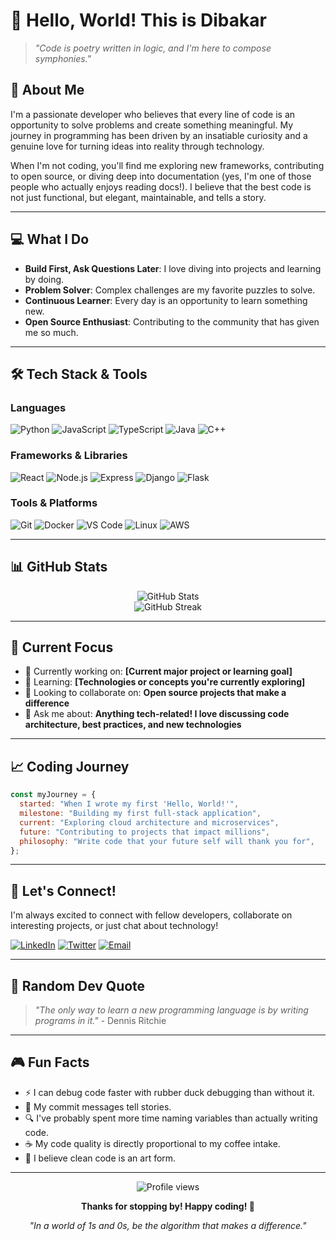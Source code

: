 # 👋 Hello, World! This is Dibakar

> _"Code is poetry written in logic, and I'm here to compose symphonies."_

## 🚀 About Me

I'm a passionate developer who believes that every line of code is an opportunity to solve problems and create something meaningful. My journey in programming has been driven by an insatiable curiosity and a genuine love for turning ideas into reality through technology.

When I'm not coding, you'll find me exploring new frameworks, contributing to open source, or diving deep into documentation (yes, I'm one of those people who actually enjoys reading docs!). I believe that the best code is not just functional, but elegant, maintainable, and tells a story.

---

## 💻 What I Do

- **Build First, Ask Questions Later**: I love diving into projects and learning by doing.
- **Problem Solver**: Complex challenges are my favorite puzzles to solve.
- **Continuous Learner**: Every day is an opportunity to learn something new.
- **Open Source Enthusiast**: Contributing to the community that has given me so much.

---

## 🛠️ Tech Stack & Tools

### Languages

![Python](https://img.shields.io/badge/-Python-3776AB?style=flat-square&logo=python&logoColor=white)
![JavaScript](https://img.shields.io/badge/-JavaScript-F7DF1E?style=flat-square&logo=javascript&logoColor=black)
![TypeScript](https://img.shields.io/badge/-TypeScript-3178C6?style=flat-square&logo=typescript&logoColor=white)
![Java](https://img.shields.io/badge/-Java-007396?style=flat-square&logo=java&logoColor=white)
![C++](https://img.shields.io/badge/-C++-00599C?style=flat-square&logo=cplusplus&logoColor=white)

### Frameworks & Libraries

![React](https://img.shields.io/badge/-React-61DAFB?style=flat-square&logo=react&logoColor=black)
![Node.js](https://img.shields.io/badge/-Node.js-339933?style=flat-square&logo=node.js&logoColor=white)
![Express](https://img.shields.io/badge/-Express-000000?style=flat-square&logo=express&logoColor=white)
![Django](https://img.shields.io/badge/-Django-092E20?style=flat-square&logo=django&logoColor=white)
![Flask](https://img.shields.io/badge/-Flask-000000?style=flat-square&logo=flask&logoColor=white)

### Tools & Platforms

![Git](https://img.shields.io/badge/-Git-F05032?style=flat-square&logo=git&logoColor=white)
![Docker](https://img.shields.io/badge/-Docker-2496ED?style=flat-square&logo=docker&logoColor=white)
![VS Code](https://img.shields.io/badge/-VS%20Code-007ACC?style=flat-square&logo=visual-studio-code&logoColor=white)
![Linux](https://img.shields.io/badge/-Linux-FCC624?style=flat-square&logo=linux&logoColor=black)
![AWS](https://img.shields.io/badge/-AWS-232F3E?style=flat-square&logo=amazon-aws&logoColor=white)

---

## 📊 GitHub Stats

<div align="center">
  <img src="https://github-readme-stats.vercel.app/api?username=ThisIsDibaka&show_icons=true&theme=radical" alt="GitHub Stats" />
</div>

<div align="center">
  <img src="https://github-readme-streak-stats.herokuapp.com/?user=yourusername&theme=radical" alt="GitHub Streak" />
</div>

---

## 🎯 Current Focus

- 🔭 Currently working on: **[Current major project or learning goal]**
- 🌱 Learning: **[Technologies or concepts you're currently exploring]**
- 👯 Looking to collaborate on: **Open source projects that make a difference**
- 💬 Ask me about: **Anything tech-related! I love discussing code architecture, best practices, and new technologies**

---

## 📈 Coding Journey

```javascript
const myJourney = {
  started: "When I wrote my first 'Hello, World!'",
  milestone: "Building my first full-stack application",
  current: "Exploring cloud architecture and microservices",
  future: "Contributing to projects that impact millions",
  philosophy: "Write code that your future self will thank you for",
};
```

---

## 🤝 Let's Connect!

I'm always excited to connect with fellow developers, collaborate on interesting projects, or just chat about technology!

[![LinkedIn](https://img.shields.io/badge/-LinkedIn-0077B5?style=flat-square&logo=linkedin&logoColor=white)](https://www.linkedin.com/in/dibakar-das-844825276/)
[![Twitter](https://img.shields.io/badge/-Twitter-1DA1F2?style=flat-square&logo=twitter&logoColor=white)](https://x.com/Luxifer_OG)
[![Email](https://img.shields.io/badge/-Email-D14836?style=flat-square&logo=gmail&logoColor=white)](mailto:dibvibe.dev@gmail.com?subject=Hello%20from%20GitHub)

---

## 💭 Random Dev Quote

> _"The only way to learn a new programming language is by writing programs in it."_ - Dennis Ritchie

---

## 🎮 Fun Facts

- ⚡ I can debug code faster with rubber duck debugging than without it.
- 🎯 My commit messages tell stories.
- 🔍 I've probably spent more time naming variables than actually writing code.
- ☕ My code quality is directly proportional to my coffee intake.
- 🎨 I believe clean code is an art form.

---

<div align="center">
  <img src="https://komarev.com/ghpvc/?username=yourusername&color=blueviolet" alt="Profile views" />

**Thanks for stopping by! Happy coding! 🚀**

_"In a world of 1s and 0s, be the algorithm that makes a difference."_

</div>
